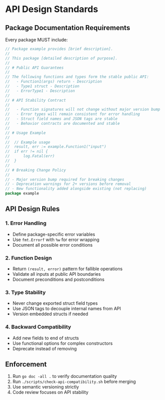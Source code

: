 # API Design Standards

## Package Documentation Requirements

Every package MUST include:

```go
// Package example provides [brief description].
//
// This package [detailed description of purpose].
//
// # Public API Guarantees
//
// The following functions and types form the stable public API:
//   - Function1(args) return - Description
//   - Type1 struct - Description
//   - ErrorType1 - Description
//
// # API Stability Contract
//
//   - Function signatures will not change without major version bump
//   - Error types will remain consistent for error handling
//   - Struct field names and JSON tags are stable
//   - Behavior contracts are documented and stable
//
// # Usage Example
//
//	// Example usage
//	result, err := example.Function1("input")
//	if err != nil {
//	    log.Fatal(err)
//	}
//
// # Breaking Change Policy
//
// - Major version bump required for breaking changes
// - Deprecation warnings for 2+ versions before removal
// - New functionality added alongside existing (not replacing)
package example
```

## API Design Rules

### 1. Error Handling
- Define package-specific error variables
- Use `fmt.Errorf` with `%w` for error wrapping
- Document all possible error conditions

### 2. Function Design
- Return `(result, error)` pattern for fallible operations
- Validate all inputs at public API boundaries
- Document preconditions and postconditions

### 3. Type Stability
- Never change exported struct field types
- Use JSON tags to decouple internal names from API
- Version embedded structs if needed

### 4. Backward Compatibility
- Add new fields to end of structs
- Use functional options for complex constructors
- Deprecate instead of removing

## Enforcement

1. Run `go doc -all .` to verify documentation quality
2. Run `./scripts/check-api-compatibility.sh` before merging
3. Use semantic versioning strictly
4. Code review focuses on API stability
